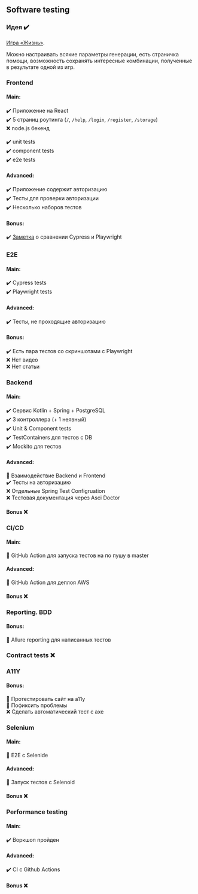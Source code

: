 ## Software testing
### Идея :heavy_check_mark:
[Игра «Жизнь»](https://en.wikipedia.org/wiki/Conway%27s_Game_of_Life).

Можно настраивать всякие параметры генерации, есть страничка помощи, возможность сохранять 
интересные комбинации, полученные в результате одной из игр.

### Frontend
#### Main:
:heavy_check_mark: Приложение на React\
:heavy_check_mark: 5 страниц роутинга (`/`, `/help`, `/login`, `/register`, `/storage`)\
:x: node.js бекенд\
\
:heavy_check_mark: unit tests\
:heavy_check_mark: component tests\
:heavy_check_mark: e2e tests

#### Advanced:
:heavy_check_mark: Приложение содержит авторизацию\
:heavy_check_mark: Тесты для проверки авторизации\
:heavy_check_mark: Несколько наборов тестов

#### Bonus:
:heavy_check_mark: [Заметка](https://mervap.github.io/SoftwareTesting/CypressPlaywright.html) о сравнении Cypress и Playwright

### E2E
#### Main:
:heavy_check_mark: Cypress tests\
:heavy_check_mark: Playwright tests

#### Advanced:
:heavy_check_mark: Тесты, не проходящие авторизацию

#### Bonus:
:heavy_check_mark: Есть пара тестов со скриншотами с Playwright\
:x: Нет видео\
:x: Нет статьи


### Backend
#### Main:
:heavy_check_mark: Сервис Kotlin + Spring + PostgreSQL\
:heavy_check_mark: 3 контроллера (+ 1 неявный)\
:heavy_check_mark: Unit & Component tests\
:heavy_check_mark: TestContainers для тестов с DB\
:heavy_check_mark: Mockito для тестов

#### Advanced:
:construction: Взаимодействие Backend и Frontend\
:heavy_check_mark: Тесты на авторизацию\
:x: Отдельные Spring Test Configruation\
:x: Тестовая документация через Asci Doctor

#### Bonus :x:

### CI/CD
#### Main:
:construction: GitHub Action для запуска тестов на по пушу в master

#### Advanced:
:construction: GitHub Action для деплоя AWS

#### Bonus :x:

### Reporting. BDD
#### Bonus:
:construction: Allure reporting для написанных тестов

### Contract tests :x:

### A11Y
#### Bonus:
:construction: Протестировать сайт на а11y\
:construction: Пофиксить проблемы\
:x: Сделать автоматический тест с axe

### Selenium
#### Main:
:construction: E2E с Selenide

#### Advanced:
:construction: Запуск тестов с Selenoid

#### Bonus :x:

### Performance testing
#### Main:
:heavy_check_mark: Воркшоп пройден

#### Advanced:
:heavy_check_mark: CI с Github Actions

#### Bonus :x:
